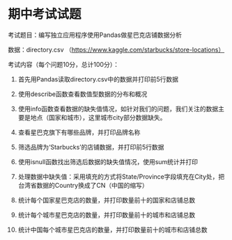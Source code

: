 # 期中考试试题

考试题目：编写独立应用程序使用Pandas做星巴克店铺数据分析

数据：directory.csv （https://www.kaggle.com/starbucks/store-locations）

考试内容（每个问题10分，总计100分）：

1. 首先用Pandas读取directory.csv中的数据并打印前5行数据

2. 使用describe函数查看数值型数据的分布和概况
3. 使用info函数查看数据的缺失值情况，如针对我们的问题，我们关注的数据主要是地点（国家和城市），这里城市city部分数据缺失。
4. 查看星巴克旗下有哪些品牌，并打印品牌名称
5. 筛选品牌为‘Starbucks’的店铺数据，并打印前5行数据
6. 使用isnull函数找出筛选后数据的缺失值情况，使用sum统计并打印
7. 处理数据中缺失值：采用填充的方式将State/Province字段填充在City处，把台湾省数据的Country换成了CN（中国的缩写）
8. 统计每个国家星巴克店的数量，并打印数量前十的国家和店铺总数
9. 统计每个城市星巴克店的数量，并打印数量前十的城市和店铺总数
10. 统计中国每个城市星巴克店的数量，并打印数量前十的城市和店铺总数

